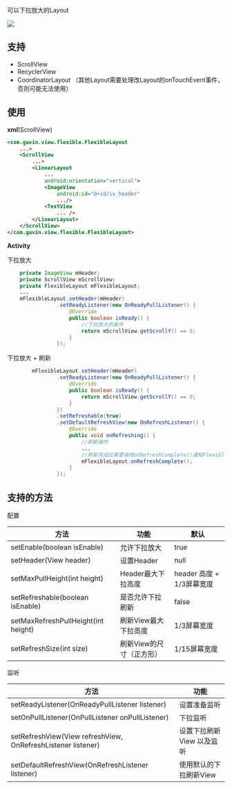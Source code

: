 可以下拉放大的Layout

![](https://upload-images.jianshu.io/upload_images/1638147-1d8b8b96141f3a71.gif?imageMogr2/auto-orient/strip)


## 支持
- ScrollView
- RecyclerView
- CoordinatorLayout
（其他Layout需要处理改Layout的onTouchEvent事件，否则可能无法使用）


## 使用

**xml**(ScrollView)

```xml
<com.gavin.view.flexible.FlexibleLayout
    ...>
    <ScrollView
        ...>
        <LinearLayout
            ...
            android:orientation="vertical">
            <ImageView
                android:id="@+id/iv_header"
                .../>
            <TextView
                ... />
        </LinearLayout>
    </ScrollView>
</com.gavin.view.flexible.FlexibleLayout>
```

**Activity**

下拉放大

```java
    private ImageView mHeader;
    private ScrollView mScrollView;
    private FlexibleLayout mFlexibleLayout;
    ...
    mFlexibleLayout.setHeader(mHeader)
                .setReadyListener(new OnReadyPullListener() {
                    @Override
                    public boolean isReady() {
                        //下拉放大的条件
                        return mScrollView.getScrollY() == 0;
                    }
                });

```

下拉放大 + 刷新

```java
        mFlexibleLayout.setHeader(mHeader)
                .setReadyListener(new OnReadyPullListener() {
                    @Override
                    public boolean isReady() {
                        return mScrollView.getScrollY() == 0;
                    }
                })
                .setRefreshable(true)
                .setDefaultRefreshView(new OnRefreshListener() {
                    @Override
                    public void onRefreshing() {
                        //刷新操作
                        ...
                        //刷新完成后需要调用onRefreshComplete()通知FlexibleLayout
                        mFlexibleLayout.onRefreshComplete();
                    }
                });
```

## 支持的方法

配置

|方法 | 功能 | 默认 |
| - | - | - |
| setEnable(boolean isEnable) | 允许下拉放大 | true |
| setHeader(View header) | 设置Header | null |
| setMaxPullHeight(int height) | Header最大下拉高度 | header 高度 + 1/3屏幕宽度 |
| setRefreshable(boolean isEnable) | 是否允许下拉刷新 | false |
| setMaxRefreshPullHeight(int height) | 刷新View最大下拉高度 | 1/3屏幕宽度 |
| setRefreshSize(int size) | 刷新View的尺寸（正方形）| 1/15屏幕宽度 |


监听

|方法 | 功能 |
| - | - |
| setReadyListener(OnReadyPullListener listener) | 设置准备监听 |
| setOnPullListener(OnPullListener onPullListener) | 下拉监听 |
| setRefreshView(View refreshView, OnRefreshListener listener) | 设置下拉刷新View 以及监听 |
| setDefaultRefreshView(OnRefreshListener listener) | 使用默认的下拉刷新View |

